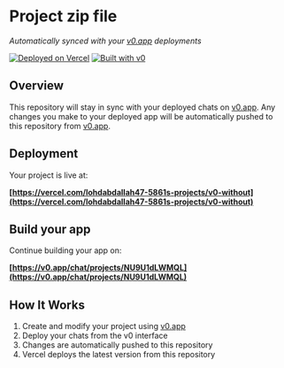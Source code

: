 # Project zip file

*Automatically synced with your [v0.app](https://v0.app) deployments*

[![Deployed on Vercel](https://img.shields.io/badge/Deployed%20on-Vercel-black?style=for-the-badge&logo=vercel)](https://vercel.com/lohdabdallah47-5861s-projects/v0-without)
[![Built with v0](https://img.shields.io/badge/Built%20with-v0.app-black?style=for-the-badge)](https://v0.app/chat/projects/NU9U1dLWMQL)

## Overview

This repository will stay in sync with your deployed chats on [v0.app](https://v0.app).
Any changes you make to your deployed app will be automatically pushed to this repository from [v0.app](https://v0.app).

## Deployment

Your project is live at:

**[https://vercel.com/lohdabdallah47-5861s-projects/v0-without](https://vercel.com/lohdabdallah47-5861s-projects/v0-without)**

## Build your app

Continue building your app on:

**[https://v0.app/chat/projects/NU9U1dLWMQL](https://v0.app/chat/projects/NU9U1dLWMQL)**

## How It Works

1. Create and modify your project using [v0.app](https://v0.app)
2. Deploy your chats from the v0 interface
3. Changes are automatically pushed to this repository
4. Vercel deploys the latest version from this repository
